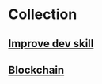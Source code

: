 # Collection
## [Improve dev skill](https://github.com/toan207/Collection/blob/master/docs/imprsk.md)
## [Blockchain](https://github.com/toan207/Collection/blob/master/docs/blchain.md)
